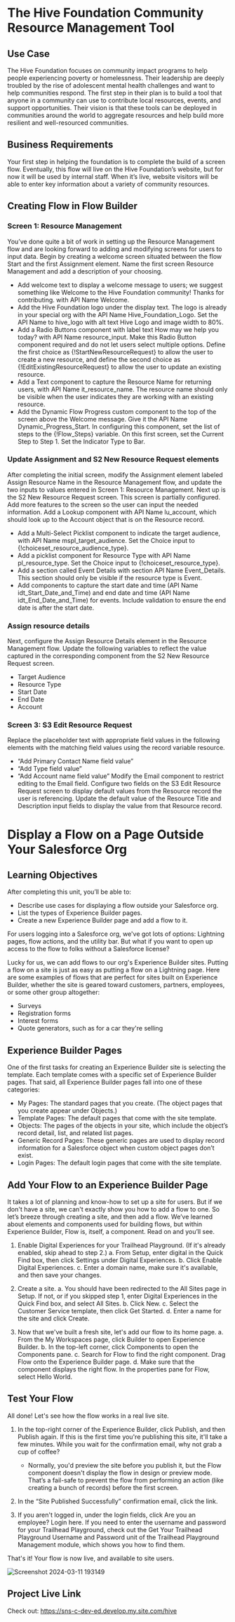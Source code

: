 # The Hive Foundation Community Resource Management Tool

## Use Case
The Hive Foundation focuses on community impact programs to help people experiencing poverty or homelessness. Their leadership are deeply troubled by the rise of adolescent mental health challenges and want to help communities respond. The first step in their plan is to build a tool that anyone in a community can use to contribute local resources, events, and support opportunities. Their vision is that these tools can be deployed in communities around the world to aggregate resources and help build more resilient and well-resourced communities.

## Business Requirements
Your first step in helping the foundation is to complete the build of a screen flow. Eventually, this flow will live on the Hive Foundation’s website, but for now it will be used by internal staff. When it’s live, website visitors will be able to enter key information about a variety of community resources.

## Creating Flow in Flow Builder

### Screen 1: Resource Management
You’ve done quite a bit of work in setting up the Resource Management flow and are looking forward to adding and modifying screens for users to input data. Begin by creating a welcome screen situated between the flow Start and the first Assignment element. Name the first screen Resource Management and add a description of your choosing.

- Add welcome text to display a welcome message to users; we suggest something like Welcome to the Hive Foundation community! Thanks for contributing. with API Name Welcome.
- Add the Hive Foundation logo under the display text. The logo is already in your special org with the API Name Hive_Foundation_Logo. Set the API Name to hive_logo with alt text Hive Logo and image width to 80%.
- Add a Radio Buttons component with label text How may we help you today? with API Name resource_input. Make this Radio Button component required and do not let users select multiple options. Define the first choice as {!StartNewResourceRequest} to allow the user to create a new resource, and define the second choice as {!EditExistingResourceRequest} to allow the user to update an existing resource.
- Add a Text component to capture the Resource Name for returning users, with API Name it_resource_name. The resource name should only be visible when the user indicates they are working with an existing resource.
- Add the Dynamic Flow Progress custom component to the top of the screen above the Welcome message. Give it the API Name Dynamic_Progress_Start. In configuring this component, set the list of steps to the {!Flow_Steps} variable. On this first screen, set the Current Step to Step 1. Set the Indicator Type to Bar.

### Update Assignment and S2 New Resource Request elements
After completing the initial screen, modify the Assignment element labeled Assign Resource Name in the Resource Management flow, and update the two inputs to values entered in Screen 1: Resource Management.
Next up is the S2 New Resource Request screen. This screen is partially configured. Add more features to the screen so the user can input the needed information. Add a Lookup component with API Name lu_account, which should look up to the Account object that is on the Resource record.
- Add a Multi-Select Picklist component to indicate the target audience, with API Name mspl_target_audience. Set the Choice input to {!choiceset_resource_audience_type}.
- Add a picklist component for Resource Type with API Name pl_resource_type. Set the Choice input to {!choiceset_resource_type}.
- Add a section called Event Details with section API Name Event_Details. This section should only be visible if the resource type is Event.
- Add components to capture the start date and time (API Name idt_Start_Date_and_Time) and end date and time (API Name idt_End_Date_and_Time) for events. Include validation to ensure the end date is after the start date.

### Assign resource details
Next, configure the Assign Resource Details element in the Resource Management flow. Update the following variables to reflect the value captured in the corresponding component from the S2 New Resource Request screen.
- Target Audience
- Resource Type
- Start Date
- End Date
- Account

### Screen 3: S3 Edit Resource Request
Replace the placeholder text with appropriate field values in the following elements with the matching field values using the record variable resource.
- “Add Primary Contact Name field value”
- “Add Type field value”
- “Add Account name field value”
Modify the Email component to restrict editing to the Email field.
Configure two fields on the S3 Edit Resource Request screen to display default values from the Resource record the user is referencing. Update the default value of the Resource Title and Description input fields to display the value from that Resource record.

# Display a Flow on a Page Outside Your Salesforce Org

## Learning Objectives
After completing this unit, you’ll be able to:
- Describe use cases for displaying a flow outside your Salesforce org.
- List the types of Experience Builder pages.
- Create a new Experience Builder page and add a flow to it.

For users logging into a Salesforce org, we've got lots of options: Lightning pages, flow actions, and the utility bar. But what if you want to open up access to the flow to folks without a Salesforce license?

Lucky for us, we can add flows to our org's Experience Builder sites. Putting a flow on a site is just as easy as putting a flow on a Lightning page. Here are some examples of flows that are perfect for sites built on Experience Builder, whether the site is geared toward customers, partners, employees, or some other group altogether:
- Surveys
- Registration forms
- Interest forms
- Quote generators, such as for a car they're selling


## Experience Builder Pages
One of the first tasks for creating an Experience Builder site is selecting the template. Each template comes with a specific set of Experience Builder pages. That said, all Experience Builder pages fall into one of these categories:
- My Pages: The standard pages that you create. (The object pages that you create appear under Objects.)
- Template Pages: The default pages that come with the site template.
- Objects: The pages of the objects in your site, which include the object’s record detail, list, and related list pages.
- Generic Record Pages: These generic pages are used to display record information for a Salesforce object when custom object pages don’t exist.
- Login Pages: The default login pages that come with the site template.

## Add Your Flow to an Experience Builder Page
It takes a lot of planning and know-how to set up a site for users. But if we don't have a site, we can't exactly show you how to add a flow to one. So let’s breeze through creating a site, and then add a flow. We’ve learned about elements and components used for building flows, but within Experience Builder, Flow is, itself, a component. Read on and you’ll see.

1. Enable Digital Experiences for your Trailhead Playground. (If it's already enabled, skip ahead to step 2.)
   a. From Setup, enter digital in the Quick Find box, then click Settings under Digital Experiences.
   b. Click Enable Digital Experiences.
   c. Enter a domain name, make sure it's available, and then save your changes.
   
2. Create a site.
   a. You should have been redirected to the All Sites page in Setup. If not, or if you skipped step 1, enter Digital Experiences in the Quick Find box, and select All Sites.
   b. Click New.
   c. Select the Customer Service template, then click Get Started.
   d. Enter a name for the site and click Create.

3. Now that we've built a fresh site, let's add our flow to its home page.
   a. From the My Workspaces page, click Builder to open Experience Builder.
   b. In the top-left corner, click Components to open the Components pane.
   c. Search for Flow to find the right component. Drag Flow onto the Experience Builder page.
   d. Make sure that the component displays the right flow. In the properties pane for Flow, select Hello World.

## Test Your Flow
All done! Let's see how the flow works in a real live site.

1. In the top-right corner of the Experience Builder, click Publish, and then Publish again. If this is the first time you're publishing this site, it'll take a few minutes. While you wait for the confirmation email, why not grab a cup of coffee?
   - Normally, you'd preview the site before you publish it, but the Flow component doesn't display the flow in design or preview mode. That’s a fail-safe to prevent the flow from performing an action (like creating a bunch of records) before the first screen.

2. In the “Site Published Successfully” confirmation email, click the link.

3. If you aren't logged in, under the login fields, click Are you an employee? Login here. If you need to enter the username and password for your Trailhead Playground, check out the Get Your Trailhead Playground Username and Password unit of the Trailhead Playground Management module, which shows you how to find them.

That's it! Your flow is now live, and available to site users.

![Screenshot 2024-03-11 193149](https://github.com/Mr-Techganesh/Lightning-web-Runtime-LWR-Project/assets/117075085/06a6ef1f-5a88-4ec7-90e6-5211affbf23d)

## Project Live Link

 Check out: https://sns-c-dev-ed.develop.my.site.com/hive


